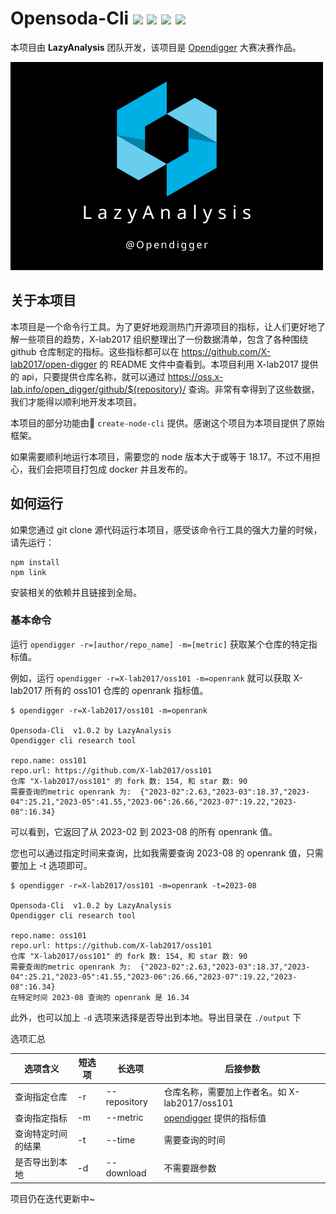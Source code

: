 # Opensoda-Cli   ![](https://img.shields.io/badge/License-MIT-blue) ![](https://img.shields.io/badge/Node-v18.17.0-blue) ![](https://img.shields.io/badge/pnpm-v8.6.12-orange) [![](https://img.shields.io/badge/English-purple)](README.md)

本项目由 **LazyAnalysis** 团队开发，该项目是 [Opendigger](https://competition.atomgit.com/competitionInfo?id=bc6603e0b8bf11ed804e6b78b4426d45) 大赛决赛作品。

![LazyAnalysis](LazyAnalysis.png)

## 关于本项目

本项目是一个命令行工具。为了更好地观测热门开源项目的指标，让人们更好地了解一些项目的趋势，X-lab2017 组织整理出了一份数据清单，包含了各种围绕 github 仓库制定的指标。这些指标都可以在 https://github.com/X-lab2017/open-digger 的 README 文件中查看到。本项目利用 X-lab2017 提供的 api，只要提供仓库名称，就可以通过 https://oss.x-lab.info/open_digger/github/${repository}/ 查询。非常有幸得到了这些数据，我们才能得以顺利地开发本项目。

本项目的部分功能由🚀  `create-node-cli` 提供。感谢这个项目为本项目提供了原始框架。

如果需要顺利地运行本项目，需要您的 node 版本大于或等于 18.17。不过不用担心，我们会把项目打包成 docker 并且发布的。

## 如何运行

如果您通过 git clone 源代码运行本项目，感受该命令行工具的强大力量的时候，请先运行：

```
npm install
npm link
```

安装相关的依赖并且链接到全局。

### 基本命令

运行 `opendigger -r=[author/repo_name] -m=[metric]` 获取某个仓库的特定指标值。

例如，运行 `opendigger -r=X-lab2017/oss101 -m=openrank` 就可以获取 X-lab2017 所有的 oss101 仓库的 openrank 指标值。

```
$ opendigger -r=X-lab2017/oss101 -m=openrank

Opensoda-Cli  v1.0.2 by LazyAnalysis
Opendigger cli research tool

repo.name: oss101
repo.url: https://github.com/X-lab2017/oss101
仓库 "X-lab2017/oss101" 的 fork 数: 154, 和 star 数: 90
需要查询的metric openrank 为:  {"2023-02":2.63,"2023-03":18.37,"2023-04":25.21,"2023-05":41.55,"2023-06":26.66,"2023-07":19.22,"2023-08":16.34}
```

可以看到，它返回了从 2023-02 到 2023-08 的所有 openrank 值。

您也可以通过指定时间来查询，比如我需要查询 2023-08 的 openrank 值，只需要加上 -t 选项即可。

```
$ opendigger -r=X-lab2017/oss101 -m=openrank -t=2023-08

Opensoda-Cli  v1.0.2 by LazyAnalysis
Opendigger cli research tool

repo.name: oss101
repo.url: https://github.com/X-lab2017/oss101
仓库 "X-lab2017/oss101" 的 fork 数: 154, 和 star 数: 90
需要查询的metric openrank 为:  {"2023-02":2.63,"2023-03":18.37,"2023-04":25.21,"2023-05":41.55,"2023-06":26.66,"2023-07":19.22,"2023-08":16.34}
在特定时间 2023-08 查询的 openrank 是 16.34
```

此外，也可以加上 `-d` 选项来选择是否导出到本地。导出目录在 `./output` 下

选项汇总

| 选项含义           | 短选项 | 长选项       | 后接参数                                                     |
| ------------------ | ------ | ------------ | ------------------------------------------------------------ |
| 查询指定仓库       | -r     | --repository | 仓库名称，需要加上作者名。如 X-lab2017/oss101                |
| 查询指定指标       | -m     | --metric     | [opendigger](https://github.com/X-lab2017/open-digger) 提供的指标值 |
| 查询特定时间的结果 | -t     | --time       | 需要查询的时间                                               |
| 是否导出到本地     | -d     | --download   | 不需要跟参数                                                 |

项目仍在迭代更新中~
